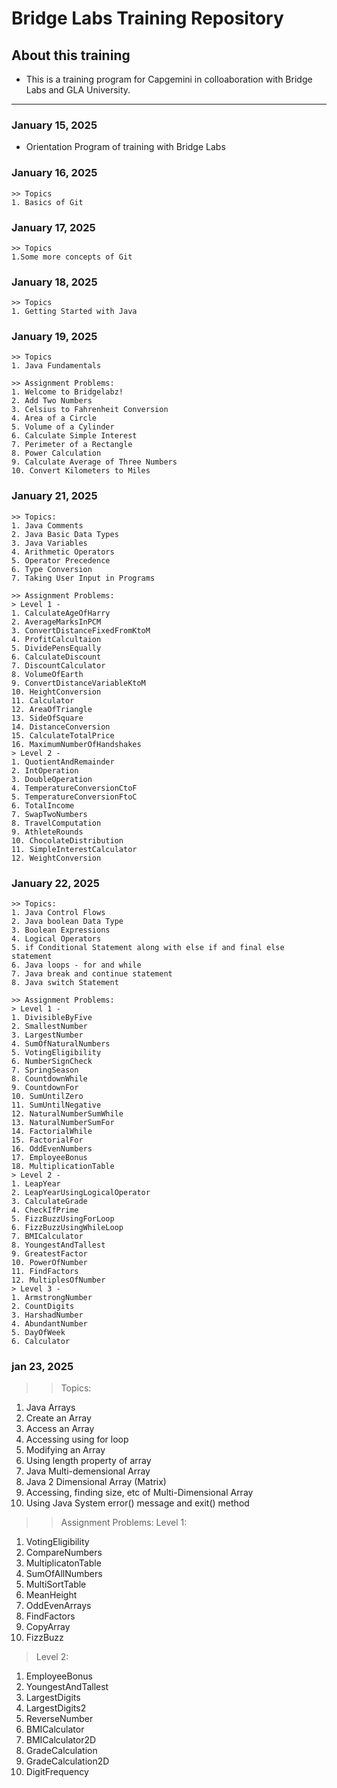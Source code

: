 # Bridge Labs Training Repository
## About this training
- This is a training program for Capgemini in colloaboration with Bridge Labs and GLA University.

---

### January 15, 2025
- Orientation Program of training with Bridge Labs


### January 16, 2025
    >> Topics
    1. Basics of Git


### January 17, 2025
    >> Topics
    1.Some more concepts of Git


### January 18, 2025
    >> Topics
    1. Getting Started with Java

  
### January 19, 2025
    >> Topics
    1. Java Fundamentals
    
    >> Assignment Problems:   
    1. Welcome to Bridgelabz!
    2. Add Two Numbers
    3. Celsius to Fahrenheit Conversion
    4. Area of a Circle
    5. Volume of a Cylinder
    6. Calculate Simple Interest
    7. Perimeter of a Rectangle 
    8. Power Calculation
    9. Calculate Average of Three Numbers
    10. Convert Kilometers to Miles

### January 21, 2025
    >> Topics:
    1. Java Comments
    2. Java Basic Data Types
    3. Java Variables
    4. Arithmetic Operators
    5. Operator Precedence
    6. Type Conversion
    7. Taking User Input in Programs
    
    >> Assignment Problems:
    > Level 1 -
    1. CalculateAgeOfHarry
    2. AverageMarksInPCM
    3. ConvertDistanceFixedFromKtoM
    4. ProfitCalcultaion
    5. DividePensEqually 
    6. CalculateDiscount
    7. DiscountCalculator
    8. VolumeOfEarth
    9. ConvertDistanceVariableKtoM
    10. HeightConversion
    11. Calculator
    12. AreaOfTriangle
    13. SideOfSquare
    14. DistanceConversion
    15. CalculateTotalPrice
    16. MaximumNumberOfHandshakes
    > Level 2 -
    1. QuotientAndRemainder
    2. IntOperation
    3. DoubleOperation
    4. TemperatureConversionCtoF
    5. TemperatureConversionFtoC
    6. TotalIncome
    7. SwapTwoNumbers
    8. TravelComputation
    9. AthleteRounds
    10. ChocolateDistribution
    11. SimpleInterestCalculator
    12. WeightConversion

### January 22, 2025 
    >> Topics: 
    1. Java Control Flows
    2. Java boolean Data Type
    3. Boolean Expressions
    4. Logical Operators
    5. if Conditional Statement along with else if and final else statement
    6. Java loops - for and while
    7. Java break and continue statement
    8. Java switch Statement  

    >> Assignment Problems:
    > Level 1 -
    1. DivisibleByFive
    2. SmallestNumber
    3. LargestNumber
    4. SumOfNaturalNumbers
    5. VotingEligibility
    6. NumberSignCheck
    7. SpringSeason
    8. CountdownWhile
    9. CountdownFor
    10. SumUntilZero
    11. SumUntilNegative
    12. NaturalNumberSumWhile
    13. NaturalNumberSumFor
    14. FactorialWhile
    15. FactorialFor
    16. OddEvenNumbers
    17. EmployeeBonus
    18. MultiplicationTable
    > Level 2 -
    1. LeapYear
    2. LeapYearUsingLogicalOperator
    3. CalculateGrade
    4. CheckIfPrime
    5. FizzBuzzUsingForLoop
    6. FizzBuzzUsingWhileLoop
    7. BMICalculator
    8. YoungestAndTallest
    9. GreatestFactor
    10. PowerOfNumber
    11. FindFactors
    12. MultiplesOfNumber   
    > Level 3 - 
    1. ArmstrongNumber
    2. CountDigits
    3. HarshadNumber
    4. AbundantNumber
    5. DayOfWeek
    6. Calculator

### jan 23, 2025
>> Topics:
1. Java Arrays
2. Create an Array
3. Access an Array
4. Accessing using for loop
5. Modifying an Array
6. Using length property of array
7. Java Multi-demensional Array
8. Java 2 Dimensional Array (Matrix)
9. Accessing, finding size, etc of Multi-Dimensional Array
10. Using Java System error() message and exit() method

>> Assignment Problems:
> Level 1: 
1. VotingEligibility
2. CompareNumbers
3. MultiplicatonTable
4. SumOfAllNumbers
5. MultiSortTable
6. MeanHeight
7. OddEvenArrays
8. FindFactors
9. CopyArray
10. FizzBuzz 
> Level 2:
1. EmployeeBonus
2. YoungestAndTallest
3. LargestDigits
4. LargestDigits2
5. ReverseNumber
6. BMICalculator
7. BMICalculator2D
8. GradeCalculation
9. GradeCalculation2D
10. DigitFrequency
